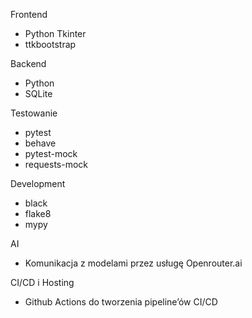 Frontend
- Python Tkinter
- ttkbootstrap

Backend
- Python
- SQLite

Testowanie
- pytest
- behave
- pytest-mock
- requests-mock

Development
- black
- flake8
- mypy

AI
- Komunikacja z modelami przez usługę Openrouter.ai

CI/CD i Hosting
- Github Actions do tworzenia pipeline’ów CI/CD
